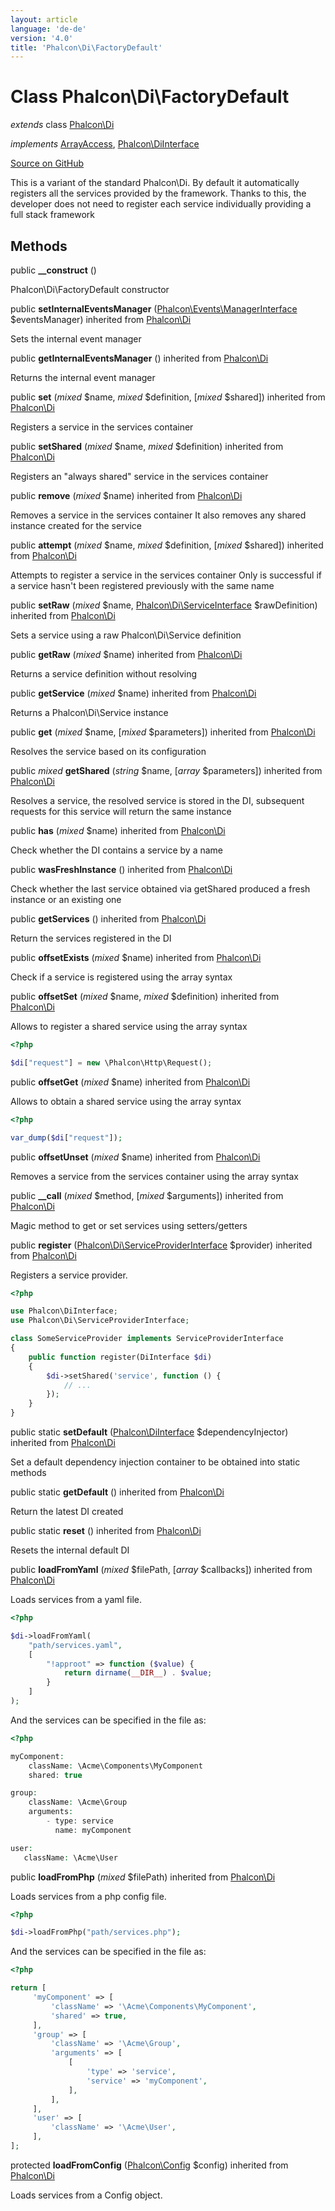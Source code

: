 ```yaml
---
layout: article
language: 'de-de'
version: '4.0'
title: 'Phalcon\Di\FactoryDefault'
---
```


# Class **Phalcon\Di\FactoryDefault**

*extends* class [Phalcon\Di](api/Phalcon_Di)

*implements* [ArrayAccess](https://php.net/manual/en/class.arrayaccess.php), [Phalcon\DiInterface](api/Phalcon_DiInterface)

<a href="https://github.com/phalcon/cphalcon/tree/v4.0.0/phalcon/di/factorydefault.zep" class="btn btn-default btn-sm">Source on GitHub</a>

This is a variant of the standard Phalcon\Di. By default it automatically registers all the services provided by the framework. Thanks to this, the developer does not need to register each service individually providing a full stack framework

## Methods

public **__construct** ()

Phalcon\Di\FactoryDefault constructor

public **setInternalEventsManager** ([Phalcon\Events\ManagerInterface](api/Phalcon_Events_ManagerInterface) $eventsManager) inherited from [Phalcon\Di](api/Phalcon_Di)

Sets the internal event manager

public **getInternalEventsManager** () inherited from [Phalcon\Di](api/Phalcon_Di)

Returns the internal event manager

public **set** (*mixed* $name, *mixed* $definition, [*mixed* $shared]) inherited from [Phalcon\Di](api/Phalcon_Di)

Registers a service in the services container

public **setShared** (*mixed* $name, *mixed* $definition) inherited from [Phalcon\Di](api/Phalcon_Di)

Registers an "always shared" service in the services container

public **remove** (*mixed* $name) inherited from [Phalcon\Di](api/Phalcon_Di)

Removes a service in the services container It also removes any shared instance created for the service

public **attempt** (*mixed* $name, *mixed* $definition, [*mixed* $shared]) inherited from [Phalcon\Di](api/Phalcon_Di)

Attempts to register a service in the services container Only is successful if a service hasn't been registered previously with the same name

public **setRaw** (*mixed* $name, [Phalcon\Di\ServiceInterface](api/Phalcon_Di_ServiceInterface) $rawDefinition) inherited from [Phalcon\Di](api/Phalcon_Di)

Sets a service using a raw Phalcon\Di\Service definition

public **getRaw** (*mixed* $name) inherited from [Phalcon\Di](api/Phalcon_Di)

Returns a service definition without resolving

public **getService** (*mixed* $name) inherited from [Phalcon\Di](api/Phalcon_Di)

Returns a Phalcon\Di\Service instance

public **get** (*mixed* $name, [*mixed* $parameters]) inherited from [Phalcon\Di](api/Phalcon_Di)

Resolves the service based on its configuration

public *mixed* **getShared** (*string* $name, [*array* $parameters]) inherited from [Phalcon\Di](api/Phalcon_Di)

Resolves a service, the resolved service is stored in the DI, subsequent requests for this service will return the same instance

public **has** (*mixed* $name) inherited from [Phalcon\Di](api/Phalcon_Di)

Check whether the DI contains a service by a name

public **wasFreshInstance** () inherited from [Phalcon\Di](api/Phalcon_Di)

Check whether the last service obtained via getShared produced a fresh instance or an existing one

public **getServices** () inherited from [Phalcon\Di](api/Phalcon_Di)

Return the services registered in the DI

public **offsetExists** (*mixed* $name) inherited from [Phalcon\Di](api/Phalcon_Di)

Check if a service is registered using the array syntax

public **offsetSet** (*mixed* $name, *mixed* $definition) inherited from [Phalcon\Di](api/Phalcon_Di)

Allows to register a shared service using the array syntax

```php
<?php

$di["request"] = new \Phalcon\Http\Request();

```

public **offsetGet** (*mixed* $name) inherited from [Phalcon\Di](api/Phalcon_Di)

Allows to obtain a shared service using the array syntax

```php
<?php

var_dump($di["request"]);

```

public **offsetUnset** (*mixed* $name) inherited from [Phalcon\Di](api/Phalcon_Di)

Removes a service from the services container using the array syntax

public **__call** (*mixed* $method, [*mixed* $arguments]) inherited from [Phalcon\Di](api/Phalcon_Di)

Magic method to get or set services using setters/getters

public **register** ([Phalcon\Di\ServiceProviderInterface](api/Phalcon_Di_ServiceProviderInterface) $provider) inherited from [Phalcon\Di](api/Phalcon_Di)

Registers a service provider.

```php
<?php

use Phalcon\DiInterface;
use Phalcon\Di\ServiceProviderInterface;

class SomeServiceProvider implements ServiceProviderInterface
{
    public function register(DiInterface $di)
    {
        $di->setShared('service', function () {
            // ...
        });
    }
}

```

public static **setDefault** ([Phalcon\DiInterface](api/Phalcon_DiInterface) $dependencyInjector) inherited from [Phalcon\Di](api/Phalcon_Di)

Set a default dependency injection container to be obtained into static methods

public static **getDefault** () inherited from [Phalcon\Di](api/Phalcon_Di)

Return the latest DI created

public static **reset** () inherited from [Phalcon\Di](api/Phalcon_Di)

Resets the internal default DI

public **loadFromYaml** (*mixed* $filePath, [*array* $callbacks]) inherited from [Phalcon\Di](api/Phalcon_Di)

Loads services from a yaml file.

```php
<?php

$di->loadFromYaml(
    "path/services.yaml",
    [
        "!approot" => function ($value) {
            return dirname(__DIR__) . $value;
        }
    ]
);

```

And the services can be specified in the file as:

```php
<?php

myComponent:
    className: \Acme\Components\MyComponent
    shared: true

group:
    className: \Acme\Group
    arguments:
        - type: service
          name: myComponent

user:
   className: \Acme\User

```

public **loadFromPhp** (*mixed* $filePath) inherited from [Phalcon\Di](api/Phalcon_Di)

Loads services from a php config file.

```php
<?php

$di->loadFromPhp("path/services.php");

```

And the services can be specified in the file as:

```php
<?php

return [
     'myComponent' => [
         'className' => '\Acme\Components\MyComponent',
         'shared' => true,
     ],
     'group' => [
         'className' => '\Acme\Group',
         'arguments' => [
             [
                 'type' => 'service',
                 'service' => 'myComponent',
             ],
         ],
     ],
     'user' => [
         'className' => '\Acme\User',
     ],
];

```

protected **loadFromConfig** ([Phalcon\Config](api/Phalcon_Config) $config) inherited from [Phalcon\Di](api/Phalcon_Di)

Loads services from a Config object.